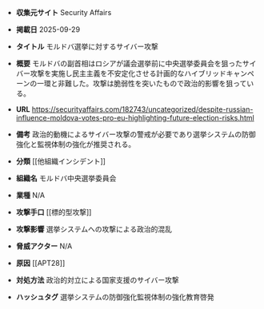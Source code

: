 - **収集元サイト**
Security Affairs

- **掲載日**
2025-09-29

- **タイトル**
モルドバ選挙に対するサイバー攻撃

- **概要**
モルドバの副首相はロシアが議会選挙前に中央選挙委員会を狙ったサイバー攻撃を実施し民主主義を不安定化させる計画的なハイブリッドキャンペーンの一環と非難した。攻撃は脆弱性を突いたもので政治的影響を狙っている。

- **URL**
https://securityaffairs.com/182743/uncategorized/despite-russian-influence-moldova-votes-pro-eu-highlighting-future-election-risks.html

- **備考**
政治的動機によるサイバー攻撃の警戒が必要であり選挙システムの防御強化と監視体制の強化が推奨される。

- **分類**
[[他組織インシデント]]

- **組織名**
モルドバ中央選挙委員会

- **業種**
N/A

- **攻撃手口**
[[標的型攻撃]]

- **攻撃影響**
選挙システムへの攻撃による政治的混乱

- **脅威アクター**
N/A

- **原因**
[[APT28]]

- **対処方法**
政治的対立による国家支援のサイバー攻撃

- **ハッシュタグ**
選挙システムの防御強化監視体制の強化教育啓発
